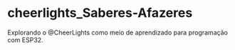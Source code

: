 # cheerlights_Saberes-Afazeres
Explorando o @CheerLights como meio de aprendizado para programação com ESP32. 
